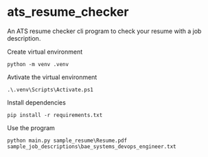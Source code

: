 # ats_resume_checker
An ATS resume checker cli program to check your resume with a job description.

Create virtual environment
```
python -m venv .venv
```

Avtivate the virtual environment
```
.\.venv\Scripts\Activate.ps1
```

Install dependencies
```
pip install -r requirements.txt
```

Use the program
```
python main.py sample_resume\Resume.pdf sample_job_descriptions\bae_systems_devops_engineer.txt
```